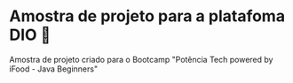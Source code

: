 # Amostra de projeto para a platafoma DIO 🚀

Amostra de projeto criado para o Bootcamp "Potência Tech powered by iFood - Java Beginners"
